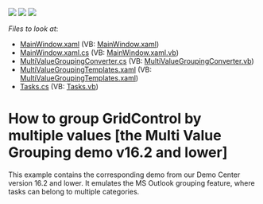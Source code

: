 <!-- default badges list -->
![](https://img.shields.io/endpoint?url=https://codecentral.devexpress.com/api/v1/VersionRange/128650691/17.1.3%2B)
[![](https://img.shields.io/badge/Open_in_DevExpress_Support_Center-FF7200?style=flat-square&logo=DevExpress&logoColor=white)](https://supportcenter.devexpress.com/ticket/details/T513354)
[![](https://img.shields.io/badge/📖_How_to_use_DevExpress_Examples-e9f6fc?style=flat-square)](https://docs.devexpress.com/GeneralInformation/403183)
<!-- default badges end -->
<!-- default file list -->
*Files to look at*:

* [MainWindow.xaml](./CS/DXApplication3/MainWindow.xaml) (VB: [MainWindow.xaml](./VB/DXApplication3/MainWindow.xaml))
* [MainWindow.xaml.cs](./CS/DXApplication3/MainWindow.xaml.cs) (VB: [MainWindow.xaml.vb](./VB/DXApplication3/MainWindow.xaml.vb))
* [MultiValueGroupingConverter.cs](./CS/DXApplication3/MultiValueGroupingConverter.cs) (VB: [MultiValueGroupingConverter.vb](./VB/DXApplication3/MultiValueGroupingConverter.vb))
* [MultiValueGroupingTemplates.xaml](./CS/DXApplication3/MultiValueGroupingTemplates.xaml) (VB: [MultiValueGroupingTemplates.xaml](./VB/DXApplication3/MultiValueGroupingTemplates.xaml))
* [Tasks.cs](./CS/DXApplication3/Tasks.cs) (VB: [Tasks.vb](./VB/DXApplication3/Tasks.vb))
<!-- default file list end -->
# How to group GridControl by multiple values [the Multi Value Grouping demo v16.2 and lower]


This example contains the corresponding demo from our Demo Center version 16.2 and lower. It emulates the MS Outlook grouping feature, where tasks can belong to multiple categories.

<br/>


